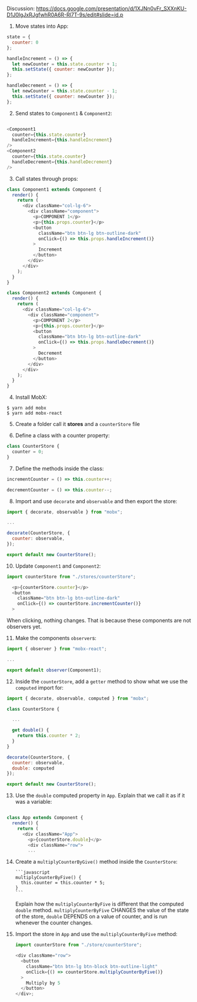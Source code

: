 Discussion: https://docs.google.com/presentation/d/1XJNn0vFr_SXXnKU-D1J0lgJxRJgfwhR0A6R-Rl7T-9s/edit#slide=id.p

1. Move states into App:

```javascript
state = {
  counter: 0
};

handleIncrement = () => {
  let newCounter = this.state.counter + 1;
  this.setState({ counter: newCounter });
};

handleDecrement = () => {
  let newCounter = this.state.counter - 1;
  this.setState({ counter: newCounter });
};
```

2. Send states to `Component1` & `Component2`:

```javascript

<Component1
  counter={this.state.counter}
  handleIncrement={this.handleIncrement}
/>
<Component2
  counter={this.state.counter}
  handleDecrement={this.handleDecrement}
/>

```

3. Call states through props:

```javascript
class Component1 extends Component {
  render() {
    return (
      <div className="col-lg-6">
        <div className="component">
          <p>COMPONENT 1</p>
          <p>{this.props.counter}</p>
          <button
            className="btn btn-lg btn-outline-dark"
            onClick={() => this.props.handleIncrement()}
          >
            Increment
          </button>
        </div>
      </div>
    );
  }
}

class Component2 extends Component {
  render() {
    return (
      <div className="col-lg-6">
        <div className="component">
          <p>COMPONENT 2</p>
          <p>{this.props.counter}</p>
          <button
            className="btn btn-lg btn-outline-dark"
            onClick={() => this.props.handleDecrement()}
          >
            Decrement
          </button>
        </div>
      </div>
    );
  }
}
```

4. Install MobX:

```shell
$ yarn add mobx
$ yarn add mobx-react
```

5. Create a folder call it **stores** and a `counterStore` file

6) Define a class with a counter property:

```javascript
class CounterStore {
  counter = 0;
}
```

7. Define the methods inside the class:

```javascript
incrementCounter = () => this.counter++;

decrementCounter = () => this.counter--;
```

8. Import and use `decorate` and `observable` and then export the store:

```javascript
import { decorate, observable } from "mobx";

...

decorate(CounterStore, {
  counter: observable,
});

export default new CounterStore();

```

10. Update `Component1` and `Component2`:

```javascript
import counterStore from "./stores/counterStore";

  <p>{counterStore.counter}</p>
  <button
    className="btn btn-lg btn-outline-dark"
    onClick={() => counterStore.incrementCounter()}
  >
```

When clicking, nothing changes. That is because these components are not observers yet.

11. Make the components `observer`s:

```javascript
import { observer } from "mobx-react";

...

export default observer(Component1);

```

12. Inside the `counterStore`, add a `getter` method to show what we use the `computed` import for:

```javascript
import { decorate, observable, computed } from "mobx";

class CounterStore {

  ...

  get double() {
    return this.counter * 2;
  }
}

decorate(CounterStore, {
  counter: observable,
  double: computed
});

export default new CounterStore();
```

13. Use the `double` computed property in `App`. Explain that we call it as if it was a variable:

```javascript

class App extends Component {
  render() {
    return (
      <div className="App">
        <p>{counterStore.double}</p>
        <div className="row">
        ...
```

14. Create a `multiplyCounterByGive()` method inside the `CounterStore`:

        ```javascript
        multiplyCounterByFive() {
          this.counter = this.counter * 5;
        }
        ```

    Explain how the `multiplyCounterByFive` is different that the computed `double` method. `multiplyCounterByFive` CHANGES the value of the state of the store, `double` DEPENDS on a value of counter, and is run whenever the counter changes.

15. Import the store in `App` and use the `multiplyCounterByFive` method:


    ```javascript
    import counterStore from "./store/counterStore";

    <div className="row">
      <button
        className="btn btn-lg btn-block btn-outline-light"
        onClick={() => counterStore.multiplyCounterByFive()}
      >
        Multiply by 5
      </button>
    </div>;
    ```
